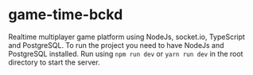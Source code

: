 # game-time-bckd

Realtime multiplayer game platform using NodeJs, socket.io, TypeScript and PostgreSQL.
To run the project you need to have NodeJs and PostgreSQL installed.
Run using `npm run dev` or `yarn run dev` in the root directory to start the server.
